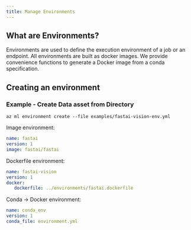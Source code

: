 ```yaml
---
title: Manage Environments
---
```


## What are Environments?

Environments are used to define the execution environment of a job or an endpoint.
All environments are built as docker images.
We provide convenience functions to generate a Docker image from a conda specification.

## Creating an environment

### Example - Create Data asset from Directory

```console
az ml environment create --file examples/fastai-vision-env.yml
```

Image environment:
```yaml
name: fastai
version: 1
image: fastai/fastai
```

Dockerfile environment:
```yaml
name: fastai-vision
version: 1
docker:
   dockerfile: ../environments/fastai.dockerfile
```

Conda -> Docker environment:
```yaml
name: conda_env
version: 1
conda_file: environment.yml
```
